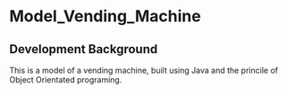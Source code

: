 # Model_Vending_Machine

## Development Background  
This is a model of a vending machine, built using Java and the princile of Object Orientated programing.
